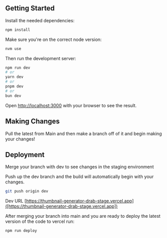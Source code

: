 
## Getting Started

Install the needed dependencies:

```bash
npm install
```
Make sure you're on the correct node version:
```bash
nvm use
```

Then run the development server:

```bash
npm run dev
# or
yarn dev
# or
pnpm dev
# or
bun dev
```

Open [http://localhost:3000](http://localhost:3000) with your browser to see the result.

## Making Changes

Pull the latest from Main and then make a branch off of it and begin making your changes!

## Deployment

Merge your branch with dev to see changes in the staging environment

Push up the dev branch and the build will automatically begin with your changes. 
```bash
git push origin dev
```
Dev URL [https://thumbnail-generator-drab-stage.vercel.app]([https://thumbnail-generator-drab-stage.vercel.app]) 

After merging your branch into main and you are ready to deploy the latest version of the code to vercel run: 
```bash
npm run deploy
```



